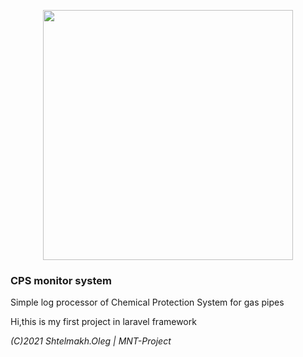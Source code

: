 <p align="center"><a href="https://laravel.com" target="_blank"><img src="https://raw.githubusercontent.com/laravel/art/master/logo-lockup/5%20SVG/2%20CMYK/1%20Full%20Color/laravel-logolockup-cmyk-red.svg" width="400"></a></p>

<p align="center">
<h3>CPS monitor system</h3>
Simple log processor of Chemical Protection System for gas pipes
</p>

<p>Hi,this is my first project in laravel framework</p>

<p><i>(C)2021 Shtelmakh.Oleg | MNT-Project</i></p>




